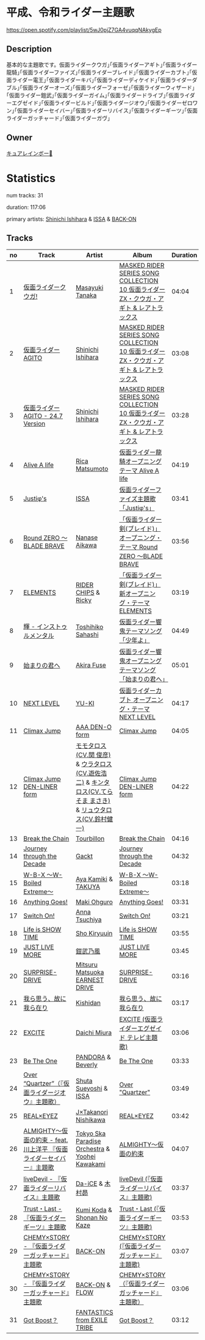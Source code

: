 # 平成、令和ライダー主題歌
https://open.spotify.com/playlist/5wJ0pjZ7GA4vuqqNAkygEp

## Description
基本的な主題歌です。仮面ライダークウガ｣｢仮面ライダーアギト｣｢仮面ライダー龍騎｣｢仮面ライダーファイズ｣｢仮面ライダーブレイド｣｢仮面ライダーカブト｣｢仮面ライダー電王｣｢仮面ライダーキバ｣｢仮面ライダーディケイド｣｢仮面ライダーダブル｣｢仮面ライダーオーズ｣｢仮面ライダーフォーゼ｣｢仮面ライダーウィザード｣｢仮面ライダー鎧武｣｢仮面ライダーガイム｣｢仮面ライダードライブ｣｢仮面ライダーエグゼイド｣｢仮面ライダービルド｣｢仮面ライダージオウ｣｢仮面ライダーゼロワン｣｢仮面ライダーセイバー｣｢仮面ライダーリバイス｣｢仮面ライダーギーツ｣｢仮面ライダーガッチャード｣｢仮面ライダーガヴ｣

## Owner
[キュアレインボー🌈](https://open.spotify.com/user/316nyo4i3du6atjbiv4tzjbgf6em)

# Statistics
num tracks: 31

duration: 117:06

primary artists: [Shinichi Ishihara](https://open.spotify.com/artist/7AXxSkTtkVxMDD8ynCnFon) & [ISSA](https://open.spotify.com/artist/55qUCocACeYAjC0FwPCYxT) & [BACK-ON](https://open.spotify.com/artist/41wiRMqVmNSZ3FFM7JIeht)

## Tracks
| no | Track | Artist | Album | Duration | Popularity |
| -- | ----- | ------ | ----- | -------- | ---------- |
| 1 | [仮面ライダークウガ!](https://open.spotify.com/track/7Kvgi7InjhAiHCx45e8kr5) | [Masayuki Tanaka](https://open.spotify.com/artist/6918Q97434aKPwOufE6ijo) | [MASKED RIDER SERIES SONG COLLECTION 10 仮面ライダーZX・クウガ・アギト & レアトラックス](https://open.spotify.com/album/7cdhPQ5ikPyO2a0TqfVLKM) | 04:04 | 36 |
| 2 | [仮面ライダーAGITO](https://open.spotify.com/track/5Qqet6tfrNNaSK2ayEKaXp) | [Shinichi Ishihara](https://open.spotify.com/artist/7AXxSkTtkVxMDD8ynCnFon) | [MASKED RIDER SERIES SONG COLLECTION 10 仮面ライダーZX・クウガ・アギト & レアトラックス](https://open.spotify.com/album/7cdhPQ5ikPyO2a0TqfVLKM) | 03:08 | 37 |
| 3 | [仮面ライダーAGITO - 24.7 Version](https://open.spotify.com/track/0A38c5HsCJM9J3CJeuSKed) | [Shinichi Ishihara](https://open.spotify.com/artist/7AXxSkTtkVxMDD8ynCnFon) | [MASKED RIDER SERIES SONG COLLECTION 10 仮面ライダーZX・クウガ・アギト & レアトラックス](https://open.spotify.com/album/7cdhPQ5ikPyO2a0TqfVLKM) | 03:28 | 26 |
| 4 | [Alive A life](https://open.spotify.com/track/38w3qg24P1LcP1groRiieQ) | [Rica Matsumoto](https://open.spotify.com/artist/72GURBGvhqtUrJctxI6tE9) | [仮面ライダー龍騎オープニングテーマ Alive A life](https://open.spotify.com/album/6s4mThGpyIk5e1ou2PA2KG) | 04:19 | 40 |
| 5 | [Justiφ's](https://open.spotify.com/track/0PBQ1ZGFAw2baLhzvBDl8Y) | [ISSA](https://open.spotify.com/artist/55qUCocACeYAjC0FwPCYxT) | [仮面ライダーファイズ主題歌「Justiφ's」](https://open.spotify.com/album/3lLeAG41gT5zRvsyfe0H3S) | 03:41 | 45 |
| 6 | [Round ZERO 〜BLADE BRAVE](https://open.spotify.com/track/4COpw8g0ZmDSafuSotzYJI) | [Nanase Aikawa](https://open.spotify.com/artist/2RNdF99wgP5ikh7fIJ0DIk) | [「仮面ライダー剣(ブレイド)」オープニング・テーマ Round ZERO 〜BLADE BRAVE](https://open.spotify.com/album/0nk52VW0RFl6xzNC8kqby3) | 03:56 | 40 |
| 7 | [ELEMENTS](https://open.spotify.com/track/0It71F7G8lk0WCV5XrlFnN) | [RIDER CHIPS](https://open.spotify.com/artist/54xss2FRwsYWzpr2En5TzA) & [Ricky](https://open.spotify.com/artist/33AGmBUNUsCVrQQTcVnTKg) | [「仮面ライダー剣(ブレイド)」新オープニング・テーマ ELEMENTS](https://open.spotify.com/album/0rfpIh4XrPvPG2NWiW7qZc) | 03:19 | 35 |
| 8 | [輝 - インストゥルメンタル](https://open.spotify.com/track/7x1HZc9hTiEIPo1fjvLo73) | [Toshihiko Sahashi](https://open.spotify.com/artist/6G6SuCwKMHuGQKILKi7TC8) | [仮面ライダー響鬼テーマソング「少年よ」](https://open.spotify.com/album/55Avi9ACmbPrwtUAcJj8Dn) | 04:49 | 29 |
| 9 | [始まりの君へ](https://open.spotify.com/track/6cje4uLbfDIriDO2AeZ2Qa) | [Akira Fuse](https://open.spotify.com/artist/4FsLu6e4VFSUpfBOOq8QjF) | [仮面ライダー響鬼オープニングテーマソング「始まりの君へ」](https://open.spotify.com/album/3wCWUZMSEHrqBHD7sqm2QY) | 05:01 | 28 |
| 10 | [NEXT LEVEL](https://open.spotify.com/track/57XKvZmDJVNxHG71mW9GuF) | [YU-KI](https://open.spotify.com/artist/0etstLf7t28vkeYY66ZdxC) | [仮面ライダーカブト オープニング・テーマ NEXT LEVEL](https://open.spotify.com/album/4iZswaXh5ruf2rHcF4qovf) | 04:17 | 41 |
| 11 | [Climax Jump](https://open.spotify.com/track/12V0FuYAVLwODKqzhJaDaM) | [AAA DEN-O form](https://open.spotify.com/artist/2dlaQMJvxzp3qcRPlVFNMH) | [Climax Jump](https://open.spotify.com/album/6gI36SCf7GOkFEwRtu3irB) | 04:05 | 45 |
| 12 | [Climax Jump DEN-LINER form](https://open.spotify.com/track/5WVbVhxq0U8PPJcCYfFb3w) | [モモタロス(CV.関 俊彦)](https://open.spotify.com/artist/3YgSDzB2d8zmI86E0CVKrh) & [ウラタロス(CV.遊佐浩二)](https://open.spotify.com/artist/4QqI5BGdCwBZHPjhYGaqaF) & [キンタロス(CV.てらそま まさき)](https://open.spotify.com/artist/18gY2aqc6OJBTykdVL0nj5) & [リュウタロス(CV.鈴村健一)](https://open.spotify.com/artist/5o9r8JntKLmTE2ZkcWzD7j) | [Climax Jump DEN-LINER form](https://open.spotify.com/album/6mMKTGXxhPK59MlB1j64dy) | 04:22 | 38 |
| 13 | [Break the Chain](https://open.spotify.com/track/6dHxPwtR5GsEHFuzInFTdf) | [Tourbillon](https://open.spotify.com/artist/1t1pH4bG5j3vYhDWzzqD1i) | [Break the Chain](https://open.spotify.com/album/487yad2vq9WeWRNIIpiu7V) | 04:16 | 37 |
| 14 | [Journey through the Decade](https://open.spotify.com/track/4QduQ7sBymZsQK5ULhxeXR) | [Gackt](https://open.spotify.com/artist/0MebO9MFNvedjUBsPGo0YN) | [Journey through the Decade](https://open.spotify.com/album/6so3kbhp4eQXzWcBVbONCm) | 04:32 | 42 |
| 15 | [W-B-X 〜W-Boiled Extreme〜](https://open.spotify.com/track/1BwGrXnXn3FDqDth7AHnsV) | [Aya Kamiki](https://open.spotify.com/artist/1FLsFQVVRU6eRaXSVTeSFF) & [TAKUYA](https://open.spotify.com/artist/5ZN7nEHwHCAcHNWS7M1Kal) | [W-B-X 〜W-Boiled Extreme〜](https://open.spotify.com/album/2R2h0OIyIIFGa941s69Ni2) | 03:18 | 45 |
| 16 | [Anything Goes!](https://open.spotify.com/track/15UZuYtErZ2bkbdDqkIKf7) | [Maki Ohguro](https://open.spotify.com/artist/2iTndWRSbuvR1tQkXzT59b) | [Anything Goes!](https://open.spotify.com/album/4PTM5Ysth858s1WWnWat7V) | 03:31 | 45 |
| 17 | [Switch On!](https://open.spotify.com/track/53Rfzyv7a6D355Rs4l1Ubv) | [Anna Tsuchiya](https://open.spotify.com/artist/1XTqQwcJw9D1bo0cuO8Oq2) | [Switch On!](https://open.spotify.com/album/7JTebjJszGquLl19LJ2Nc4) | 03:21 | 38 |
| 18 | [Life is SHOW TIME](https://open.spotify.com/track/4FvZZ3MIxoLiV8q7GlVwxT) | [Sho Kiryuuin](https://open.spotify.com/artist/2VYFND3xz3C8houenJdNTk) | [Life is SHOW TIME](https://open.spotify.com/album/7LssF5sz43poOVcfFs8bXu) | 03:55 | 43 |
| 19 | [JUST LIVE MORE](https://open.spotify.com/track/6EUzmT7hn7K6z8ch9WQ2zM) | [鎧武乃風](https://open.spotify.com/artist/3LpwojxfTjbHtINK66n6CZ) | [JUST LIVE MORE](https://open.spotify.com/album/0WpeyFZuU62RBjULclbne6) | 03:45 | 40 |
| 20 | [SURPRISE-DRIVE](https://open.spotify.com/track/3tDAE08rX2Rnsg7Hp943f1) | [Mitsuru Matsuoka EARNEST DRIVE](https://open.spotify.com/artist/5cZVn7tceWecv1GLavT5zl) | [SURPRISE-DRIVE](https://open.spotify.com/album/7M0BhAcIfGcM9yYEEHHRVJ) | 03:16 | 42 |
| 21 | [我ら思う、故に我ら在り](https://open.spotify.com/track/67ZJ4fOMigO2AONjMFClef) | [Kishidan](https://open.spotify.com/artist/58WqD0AmJH03qw4AUN00Yx) | [我ら思う、故に我ら在り](https://open.spotify.com/album/0Ik9O15AKWW0c5nkCb7Ec4) | 03:17 | 40 |
| 22 | [EXCITE](https://open.spotify.com/track/4zViPPzngXnYTsiwXkOSqX) | [Daichi Miura](https://open.spotify.com/artist/4UTEZqrPqLDOhBfraPNciJ) | [EXCITE (仮面ライダーエグゼイド テレビ主題歌)](https://open.spotify.com/album/7wcHLF2OR6zhvzdBCLHNv6) | 03:06 | 43 |
| 23 | [Be The One](https://open.spotify.com/track/6ubB2VCE4z6q66zdGfusJZ) | [PANDORA](https://open.spotify.com/artist/64GVXrjnVfWhGfNIF3Q2Uc) & [Beverly](https://open.spotify.com/artist/5AJRsYTgSVuUTT2SbhLLxu) | [Be The One](https://open.spotify.com/album/73jEdwGzPPTHE4Krj6dv6f) | 03:33 | 48 |
| 24 | [Over “Quartzer”（『仮面ライダージオウ』主題歌）](https://open.spotify.com/track/2B9nTP327aeMWFETeoFHS2) | [Shuta Sueyoshi](https://open.spotify.com/artist/3NSKTb4t386KNoI3bP9XVV) & [ISSA](https://open.spotify.com/artist/55qUCocACeYAjC0FwPCYxT) | [Over "Quartzer"](https://open.spotify.com/album/39OinkDIKbUNwFf5A3TFPw) | 03:49 | 44 |
| 25 | [REAL×EYEZ](https://open.spotify.com/track/1mpcH79NMSzdl8hGq0DoUl) | [J×Takanori Nishikawa](https://open.spotify.com/artist/3EDULb5xVtmbu4xMvNqXIH) | [REAL×EYEZ](https://open.spotify.com/album/0UXIAto7KFPNt40jcxdDhz) | 03:42 | 42 |
| 26 | [ALMIGHTY〜仮面の約束 - feat.川上洋平 『仮面ライダーセイバー』主題歌](https://open.spotify.com/track/0A2W626CJSt3rw6iJHYL8A) | [Tokyo Ska Paradise Orchestra](https://open.spotify.com/artist/0UZq6vAHrwGgctvxTzzxYm) & [Yoohei Kawakami](https://open.spotify.com/artist/1KSlyFkLhfmrzCa6d8PKB5) | [ALMIGHTY〜仮面の約束](https://open.spotify.com/album/0oBt1JEwV9ajd09R4hGDmH) | 04:07 | 38 |
| 27 | [liveDevil - 『仮面ライダーリバイス』主題歌](https://open.spotify.com/track/7jiu0Xu4Zz0L6hro5nHuGc) | [Da-iCE](https://open.spotify.com/artist/71UIOLnsacxQHlU55TvfiH) & [木村昴](https://open.spotify.com/artist/7xgoSh8BBoyKV02juTgUag) | [liveDevil (『仮面ライダーリバイス』主題歌)](https://open.spotify.com/album/7Ihkuu8HOejkTT3EyeLo2y) | 03:37 | 44 |
| 28 | [Trust・Last - 『仮面ライダーギーツ』主題歌](https://open.spotify.com/track/1NiilZVif2QNrAwbWJ48Vj) | [Kumi Koda](https://open.spotify.com/artist/2mGYHril2LuZodRtTX06BC) & [Shonan No Kaze](https://open.spotify.com/artist/70x6gPIjIhWtxjczooKl3p) | [Trust・Last (『仮面ライダーギーツ』主題歌)](https://open.spotify.com/album/5OUwY7WWq48zabmfgzZeFY) | 03:53 | 46 |
| 29 | [CHEMY×STORY - 『仮面ライダーガッチャード』主題歌](https://open.spotify.com/track/0sVdWDYnBwgggC2ptldSZm) | [BACK-ON](https://open.spotify.com/artist/41wiRMqVmNSZ3FFM7JIeht) | [CHEMY×STORY (『仮面ライダーガッチャード』主題歌)](https://open.spotify.com/album/4o9WOklcse1uczNp34EvU3) | 03:07 | 40 |
| 30 | [CHEMY×STORY - 『仮面ライダーガッチャード』主題歌](https://open.spotify.com/track/30woRq1wbJ4h1f132uMqxh) | [BACK-ON](https://open.spotify.com/artist/41wiRMqVmNSZ3FFM7JIeht) & [FLOW](https://open.spotify.com/artist/3w2HqkKa6upwuXEULtGvnY) | [CHEMY×STORY （『仮面ライダーガッチャード』主題歌）](https://open.spotify.com/album/2MwR6aziGr4fFs8Suj9Dgw) | 03:06 | 0 |
| 31 | [Got Boost？](https://open.spotify.com/track/0phrw5ZGtlDriv4I2jCZcF) | [FANTASTICS from EXILE TRIBE](https://open.spotify.com/artist/162Ols90jU4CctXQz15NxS) | [Got Boost？](https://open.spotify.com/album/7CSeq1d2UQfMjQOG2hsDFV) | 03:12 | 19 |
        
